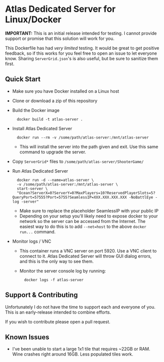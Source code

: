# Atlas Dedicated Server for Linux/Docker

**IMPORTANT:** This is an initial release intended for testing. I cannot provide support or promise that this solution will work for you.

This Dockerfile has had *very limited* testing. It would be great to get positive feedback, so if this works for you feel free to open an issue to let everyone know. Sharing `ServerGrid.json`'s is also useful, but be sure to sanitize them first.

## Quick Start

* Make sure you have Docker installed on a Linux host
* Clone or download a zip of this repository
* Build the Docker image

        docker build -t atlas-server .

* Install Atlas Dedicated Server

        docker run --rm -v /some/path/atlas-server:/mnt/atlas-server

    * This will install the server into the path given and exit. Use this same command to upgrade the server.

* Copy `ServerGrid*` files to `/some/path/atlas-server/ShooterGame/`

* Run Atlas Dedicated Server

        docker run -d --name=atlas-server \
        -v /some/path/atlas-server:/mnt/atlas-server \
        start-server \
        "Ocean?ServerX=0?ServerY=0?MaxPlayers=10?ReservedPlayerSlots=5?QueryPort=57555?Port=5755?SeamlessIP=XXX.XXX.XXX.XXX -NoBattlEye -log -server"

    * Make sure to replace the placeholder SeamlessIP with your public IP
    * Depending on your setup you'll likely need to expose docker to your network so the server can be accessed from the Internet. The easiest way to do this is to add `--net=host` to the above `docker run...` command.

* Monitor logs / VNC

    * This container runs a VNC server on port 5920. Use a VNC client to connect to it. Atlas Dedicated Server will throw GUI dialog errors, and this is the only way to see them.
    * Monitor the server console log by running:

            docker logs -f atlas-server

## Support & Contributing

Unfortunately I do not have the time to support each and everyone of you. This is an early-release intended to combine efforts.

If you wish to contribute please open a pull request.

## Known Issues

* I've been unable to start a large 1x1 tile that requires ~22GB or RAM. Wine crashes right around 16GB. Less populated tiles work.